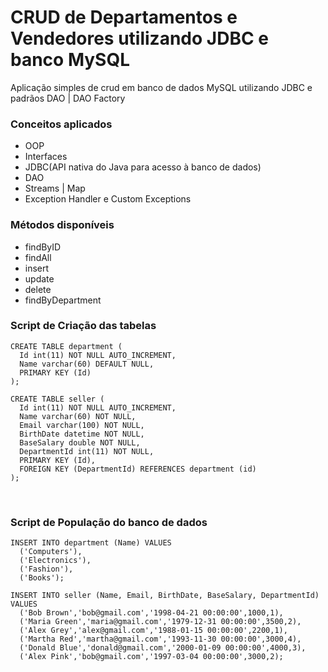 # CRUD de Departamentos e Vendedores utilizando JDBC e banco MySQL

Aplicação simples de crud em banco de dados MySQL utilizando JDBC e padrãos DAO | DAO Factory

### Conceitos aplicados
- OOP
- Interfaces
- JDBC(API nativa do Java para acesso à banco de dados)
- DAO
- Streams | Map
- Exception Handler e Custom Exceptions

### Métodos disponíveis
- findByID
- findAll
- insert
- update
- delete
- findByDepartment

### Script de Criação das tabelas
    CREATE TABLE department (
      Id int(11) NOT NULL AUTO_INCREMENT,
      Name varchar(60) DEFAULT NULL,
      PRIMARY KEY (Id)
    );
    
    CREATE TABLE seller (
      Id int(11) NOT NULL AUTO_INCREMENT,
      Name varchar(60) NOT NULL,
      Email varchar(100) NOT NULL,
      BirthDate datetime NOT NULL,
      BaseSalary double NOT NULL,
      DepartmentId int(11) NOT NULL,
      PRIMARY KEY (Id),
      FOREIGN KEY (DepartmentId) REFERENCES department (id)
    );

<br>

### Script de População do banco de dados
    INSERT INTO department (Name) VALUES 
      ('Computers'),
      ('Electronics'),
      ('Fashion'),
      ('Books');
    
    INSERT INTO seller (Name, Email, BirthDate, BaseSalary, DepartmentId) VALUES 
      ('Bob Brown','bob@gmail.com','1998-04-21 00:00:00',1000,1),
      ('Maria Green','maria@gmail.com','1979-12-31 00:00:00',3500,2),
      ('Alex Grey','alex@gmail.com','1988-01-15 00:00:00',2200,1),
      ('Martha Red','martha@gmail.com','1993-11-30 00:00:00',3000,4),
      ('Donald Blue','donald@gmail.com','2000-01-09 00:00:00',4000,3),
      ('Alex Pink','bob@gmail.com','1997-03-04 00:00:00',3000,2);